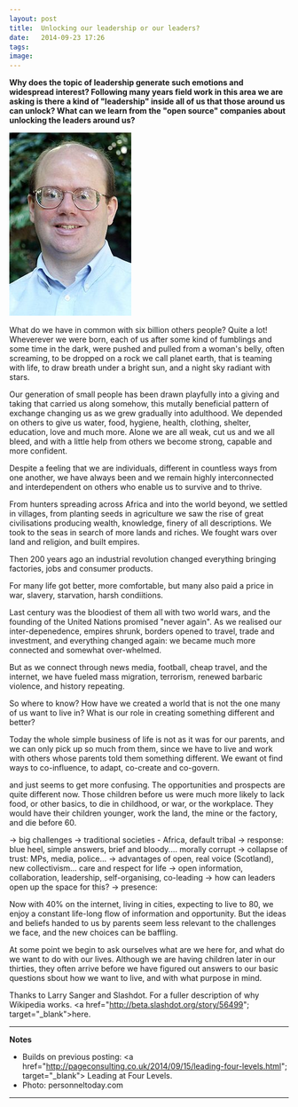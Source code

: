 ```yaml
---
layout: post
title:  Unlocking our leadership or our leaders?
date:   2014-09-23 17:26
tags: 
image:
---
```


**Why does the topic of leadership generate such emotions and widespread interest? Following many years field work in this area we are asking is there a kind of "leadership" inside all of us that those around us can unlock? What can we learn from the "open source" companies about unlocking the leaders around us?**

![](/libb/images/larry-sanger.jpg)

What do we have in common with six billion others people? Quite a lot! Wheverever we were born, each of us after some kind of fumblings and some time in the dark, were pushed and pulled from a woman's belly, often screaming, to be dropped on a rock we call planet earth, that is teaming with life, to draw breath under a bright sun, and a night sky radiant with stars.

Our generation of small people has been drawn playfully into a giving and taking that carried us along somehow, this mutally beneficial pattern of exchange changing us as we grew gradually into adulthood. We depended on others to give us water, food, hygiene, health, clothing, shelter, education, love and much more. Alone we are all weak, cut us and we all bleed, and with a little help from others we become strong, capable and more confident. 

Despite a feeling that we are individuals, different in countless ways from one another, we have always been and we remain highly interconnected and interdependent on others who enable us to survive and to thrive.

From hunters spreading across Africa and into the world beyond, we settled in villages, from planting seeds in agriculture we saw the rise of great civilisations producing wealth, knowledge, finery of all descriptions. 
We took to the seas in search of more lands and riches. We fought wars over land and religion, and built empires. 

Then 200 years ago an industrial revolution changed everything bringing factories, jobs and consumer products.

For many life got better, more comfortable, but many also paid a price in war, slavery, starvation, harsh condiitions.

Last century was the bloodiest of them all with two world wars, and the founding of the United Nations promised "never again". As we realised our inter-depenedence, empires shrunk, borders opened to travel, trade and investment, and everything changed again: we became much more connected and somewhat over-whelmed.

But as we connect through news media, football, cheap travel, and the internet, we have fueled mass migration, terrorism, renewed barbaric violence, and history repeating. 

So where to know? How have we created a world that is not the one many of us want to live in? What is our role in creating something different and better? 

Today the whole simple business of life is not as it was for our parents, and we can only pick up so much from them, since we have to live and work with others whose parents told them something different. We ewant ot find ways to co-influence, to adapt, co-create and co-govern.

 and just seems to get more confusing. The opportunities and prospects are quite different now. Those children before us were much more likely to lack food, or other basics, to die in childhood, or war, or the workplace. They would have their children younger, work the land, the mine or the factory, and die before 60.

-> big challenges
-> traditional societies - Africa, default tribal
-> response: blue heel, simple answers, brief and bloody.... morally corrupt
-> collapse of trust: MPs, media, police... 
-> advantages of open, real voice (Scotland), new collectivism... care and respect for life
-> open information, collaboration, leadership, self-organising, co-leading
-> how can leaders open up the space for this?
-> presence:  

Now with 40% on the internet, living in cities, expecting to live to 80, we enjoy a constant life-long flow of information and opportunity. But the ideas and beliefs handed to us by parents seem less relevant to the challenges we face, and the new choices can be baffling.

At some point we begin to ask ourselves what are we here for, and what do we want to do with our lives. Although we are having children later in our thirties, they often arrive before we have figured out answers to our basic questions sbout how we want to live, and with what purpose in mind.

   

 





Thanks to Larry Sanger and Slashdot. For a fuller description of why Wikipedia works. <a href="http://beta.slashdot.org/story/56499"; target="_blank">here. </a>


__________________
<b>Notes</b>

* Builds on previous posting: <a href="http://pageconsulting.co.uk/2014/09/15/leading-four-levels.html"; target="_blank"> Leading at Four Levels. </a>
* Photo: personneltoday.com

__________________






